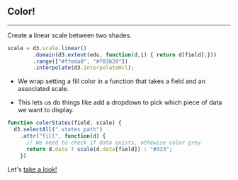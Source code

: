 ## Color!

***

Create a linear scale between two shades.

```javascript
scale = d3.scale.linear()
        .domain(d3.extent(edu, function(d,i) { return d[field];}))
        .range(["#ffeda0", "#f03b20"])
        .interpolate(d3.interpolateHcl);
```

* We wrap setting a fill color in a function that takes a field and an associated scale. 

* This lets us do things like add a dropdown to pick which piece of data we want to display.

```javascript
function colorStates(field, scale) {
  d3.selectAll(".states path")
    .attr("fill", function(d) {  
      // We need to check if data exists, othewise color grey
      return d.data ? scale(d.data[field]) : "#333";
    })
```

Let's [take a look!](step3.html)

